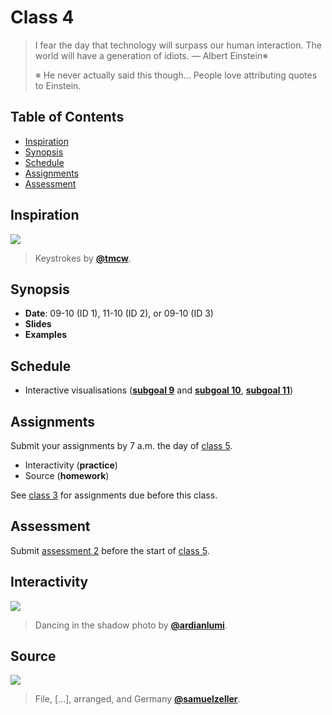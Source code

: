 # Class 4

> I fear the day that technology will surpass our human interaction.
> The world will have a generation of idiots.
> — Albert Einstein※
>
> ※ He never actually said this though…
> People love attributing quotes to Einstein.

## Table of Contents

*   [Inspiration](#inspiration)
*   [Synopsis](#synopsis)
*   [Schedule](#schedule)
*   [Assignments](#assignments)
*   [Assessment](#assessment)

## Inspiration

[![][inspiration-cover]][inspiration-link]

> Keystrokes by [**@tmcw**][inspiration-author].

## Synopsis

*   **Date**: 09-10 (ID 1), 11-10 (ID 2), or 09-10 (ID 3)
*   **Slides**
*   **Examples**

## Schedule

*   Interactive visualisations
    ([**subgoal 9**][s9] and [**subgoal 10**][s10], [**subgoal 11**][s11])

## Assignments

Submit your assignments by 7 a.m. the day of [class 5][c5].

*   Interactivity (**practice**)
*   Source (**homework**)

See [class 3][c3] for assignments due before this class.

## Assessment

Submit [assessment 2][a2] before the start of [class 5][c5].

## Interactivity

[![][interactive-cover]][interactive-cover-source]

> Dancing in the shadow photo by [**@ardianlumi**][interactive-cover-author].

## Source

[![][source-cover]][source-cover-source]

> File, \[…], arranged, and Germany [**@samuelzeller**][source-cover-author].

[inspiration-cover]: images/keys.jpg

[inspiration-link]: https://tmcw.github.io/minute/

[inspiration-author]: https://github.com/tmcw

[interactive-cover]: images/dance.jpg

[interactive-cover-source]: https://unsplash.com/photos/6Woj_wozqmA

[interactive-cover-author]: https://unsplash.com/@ardianlumi

[source-cover]: images/binders.jpg

[source-cover-source]: https://unsplash.com/photos/vpR0oc4X8Mk

[source-cover-author]: https://unsplash.com/@samuelzeller

[c3]: class-3.md#assignments

[c5]: class-5.md

[s9]: readme.md#subgoal-9

[s10]: readme.md#subgoal-10

[s11]: readme.md#subgoal-11

[a2]: assessment-2
